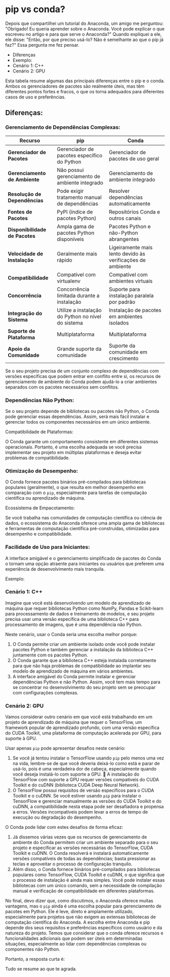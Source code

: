# pip vs conda?

Depois que compartilhei um tutorial do Anaconda, um amigo me perguntou: "Obrigado! Eu queria aprender sobre o Anaconda. Você pode explicar o que escreveu no artigo e para que serve o Anaconda?" Quando expliquei a ele, ele disse: "Então, por que preciso usá-lo? Não é semelhante ao que o pip já faz?" Essa pergunta me fez pensar.

- Diferenças
- Exemplo:
- Cenário 1: C++
- Cenário 2: GPU

Esta tabela resume algumas das principais diferenças entre o pip e o conda. Ambos os gerenciadores de pacotes são realmente úteis, mas têm diferentes pontos fortes e fracos, o que os torna adequados para diferentes casos de uso e preferências.

## Diferenças:

### Gerenciamento de Dependências Complexas:

| Recurso                        | pip                                                | Conda                                                      |
| ------------------------------ | -------------------------------------------------- | ---------------------------------------------------------- |
| **Gerenciador de Pacotes**     | Gerenciador de pacotes específico do Python        | Gerenciador de pacotes de uso geral                        |
| **Gerenciamento de Ambiente**  | Não possui gerenciamento de ambiente integrado     | Gerenciamento de ambiente integrado                        |
| **Resolução de Dependências**  | Pode exigir tratamento manual de dependências      | Resolver dependências automaticamente                      |
| **Fontes de Pacotes**          | PyPI (índice de pacotes Python)                    | Repositórios Conda e outros canais                         |
| **Disponibilidade de Pacotes** | Ampla gama de pacotes Python disponíveis           | Pacotes Python e não-Python abrangentes                    |
| **Velocidade de Instalação**   | Geralmente mais rápido                             | Ligeiramente mais lento devido às verificações de ambiente |
| **Compatibilidade**            | Compatível com virtualenv                          | Compatível com ambientes virtuais                          |
| **Concorrência**               | Concorrência limitada durante a instalação         | Suporte para instalação paralela por padrão                |
| **Integração do Sistema**      | Utilize a instalação do Python no nível do sistema | Instalação de pacotes em ambientes isolados                |
| **Suporte de Plataforma**      | Multiplataforma                                    | Multiplataforma                                            |
| **Apoio da Comunidade**        | Grande suporte da comunidade                       | Suporte da comunidade em crescimento                       |

Se o seu projeto precisa de um conjunto complexo de dependências com versões específicas que podem entrar em conflito entre si, os recursos de gerenciamento de ambiente do Conda podem ajudá-lo a criar ambientes separados com os pacotes necessários sem conflitos.

### Dependências Não Python:

Se o seu projeto depende de bibliotecas ou pacotes não Python, o Conda pode gerenciar essas dependências. Assim, será mais fácil instalar e gerenciar todos os componentes necessários em um único ambiente.

Compatibilidade de Plataformas:

O Conda garante um comportamento consistente em diferentes sistemas operacionais. Portanto, é uma escolha adequada se você precisa implementar seu projeto em múltiplas plataformas e deseja evitar problemas de compatibilidade.

### Otimização de Desempenho:

O Conda fornece pacotes binários pré-compilados para bibliotecas populares (geralmente), o que resulta em melhor desempenho em comparação com o `pip`, especialmente para tarefas de computação científica ou aprendizado de máquina.

Ecossistema de Empacotamento:

Se você trabalha nas comunidades de computação científica ou ciência de dados, o ecossistema do Anaconda oferece uma ampla gama de bibliotecas e ferramentas de computação científica pré-construídas, otimizadas para desempenho e compatibilidade.

### Facilidade de Uso para Iniciantes:

A interface amigável e o gerenciamento simplificado de pacotes do Conda o tornam uma opção atraente para iniciantes ou usuários que preferem uma experiência de desenvolvimento mais tranquila.

Exemplo:

### Cenário 1: C++

Imagine que você está desenvolvendo um modelo de aprendizado de máquina que requer bibliotecas Python como NumPy, Pandas e Scikit-learn para processamento de dados e treinamento de modelos, e seu projeto precisa usar uma versão específica de uma biblioteca C++ para processamento de imagens, que é uma dependência não Python.

Neste cenário, usar o Conda seria uma escolha melhor porque:

1. O Conda permite criar um ambiente isolado onde você pode instalar pacotes Python e também gerenciar a instalação da biblioteca C++ juntamente com os pacotes Python.
2. O Conda garante que a biblioteca C++ esteja instalada corretamente para que não haja problemas de compatibilidade ao implantar seu modelo de aprendizado de máquina em vários ambientes.
3. A interface amigável do Conda permite instalar e gerenciar dependências Python e não Python. Assim, você tem mais tempo para se concentrar no desenvolvimento do seu projeto sem se preocupar com configurações complexas.

### Cenário 2: GPU

Vamos considerar outro cenário em que você está trabalhando em um projeto de aprendizado de máquina que requer o TensorFlow, um framework popular de aprendizado profundo, com uma versão específica do CUDA Toolkit, uma plataforma de computação acelerada por GPU, para suporte à GPU.

Usar apenas `pip` pode apresentar desafios neste cenário:

1. Se você já tentou instalar o TensorFlow usando `pip` pelo menos uma vez na vida, lembre-se de que você deveria deixá-lo como está e parar de usá-lo, pois é uma verdadeira dor de cabeça, especialmente quando você deseja instalá-lo com suporte a GPU. 🤯 A instalação do TensorFlow com suporte a GPU requer versões compatíveis do CUDA Toolkit e do cuDNN (biblioteca CUDA Deep Neural Network).
2. O TensorFlow possui requisitos de versão específicos para o CUDA Toolkit e o cuDNN. Se você estiver usando `pip` para instalar o TensorFlow e gerenciar manualmente as versões do CUDA Toolkit e do cuDNN, a compatibilidade nesta etapa pode ser desafiadora e propensa a erros. Versões incompatíveis podem levar a erros de tempo de execução ou degradação do desempenho.

O Conda pode lidar com estes desafios de forma eficaz:

1. Já dissemos várias vezes que os recursos de gerenciamento de ambiente do Conda permitem criar um ambiente separado para o seu projeto e especificar as versões necessárias do TensorFlow, CUDA Toolkit e cuDNN. O Conda resolverá e instalará automaticamente versões compatíveis de todas as dependências; basta pressionar as teclas e aproveitar o processo de configuração tranquilo.
2. Além disso, o Conda fornece binários pré-compilados para bibliotecas populares como TensorFlow, CUDA Toolkit e cuDNN, o que significa que o processo de instalação é ainda mais simples. Você pode instalar essas bibliotecas com um único comando, sem a necessidade de compilação manual e verificação de compatibilidade em diferentes plataformas.

No final, devo dizer que, como discutimos, o Anaconda oferece muitas vantagens, mas o `pip` ainda é uma escolha popular para gerenciamento de pacotes em Python. Ele é leve, direto e amplamente utilizado, especialmente para projetos que não exigem as extensas bibliotecas de computação científica do Anaconda. A escolha entre Anaconda e pip depende dos seus requisitos e preferências específicos como usuário e da natureza do projeto. Temos que considerar que o conda oferece recursos e funcionalidades adicionais que podem ser úteis em determinadas situações, especialmente ao lidar com dependências complexas ou componentes não Python.

Portanto, a resposta curta é:

Tudo se resume ao que te agrada.
